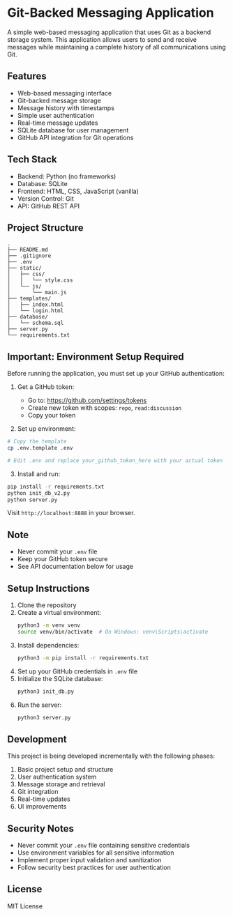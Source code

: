 # Git-Backed Messaging Application

A simple web-based messaging application that uses Git as a backend storage system. This application allows users to send and receive messages while maintaining a complete history of all communications using Git.

## Features

- Web-based messaging interface
- Git-backed message storage
- Message history with timestamps
- Simple user authentication
- Real-time message updates
- SQLite database for user management
- GitHub API integration for Git operations

## Tech Stack

- Backend: Python (no frameworks)
- Database: SQLite
- Frontend: HTML, CSS, JavaScript (vanilla)
- Version Control: Git
- API: GitHub REST API

## Project Structure

```
.
├── README.md
├── .gitignore
├── .env
├── static/
│   ├── css/
│   │   └── style.css
│   └── js/
│       └── main.js
├── templates/
│   ├── index.html
│   └── login.html
├── database/
│   └── schema.sql
├── server.py
└── requirements.txt
```

## Important: Environment Setup Required

Before running the application, you must set up your GitHub authentication:

1. Get a GitHub token:
   - Go to: https://github.com/settings/tokens
   - Create new token with scopes: `repo`, `read:discussion`
   - Copy your token

2. Set up environment:
```bash
# Copy the template
cp .env.template .env

# Edit .env and replace your_github_token_here with your actual token
```

3. Install and run:
```bash
pip install -r requirements.txt
python init_db_v2.py
python server.py
```

Visit `http://localhost:8888` in your browser.

## Note
- Never commit your `.env` file
- Keep your GitHub token secure
- See API documentation below for usage

## Setup Instructions

1. Clone the repository
2. Create a virtual environment:
   ```bash
   python3 -m venv venv
   source venv/bin/activate  # On Windows: venv\Scripts\activate
   ```
3. Install dependencies:
   ```bash
   python3 -m pip install -r requirements.txt
   ```
4. Set up your GitHub credentials in `.env` file
5. Initialize the SQLite database:
   ```bash
   python3 init_db.py
   ```
6. Run the server:
   ```bash
   python3 server.py
   ```

## Development

This project is being developed incrementally with the following phases:
1. Basic project setup and structure
2. User authentication system
3. Message storage and retrieval
4. Git integration
5. Real-time updates
6. UI improvements

## Security Notes

- Never commit your `.env` file containing sensitive credentials
- Use environment variables for all sensitive information
- Implement proper input validation and sanitization
- Follow security best practices for user authentication

## License

MIT License
